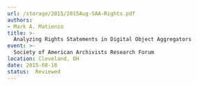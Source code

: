 ```yaml
---
url: /storage/2015/2015Aug-SAA-Rights.pdf
authors:
- Mark A. Matienzo
title: >-
  Analyzing Rights Statements in Digital Object Aggregators
event: >-
  Society of American Archivists Research Forum
location: Cleveland, OH
date: 2015-08-18
status:  Reviewed
---
```

